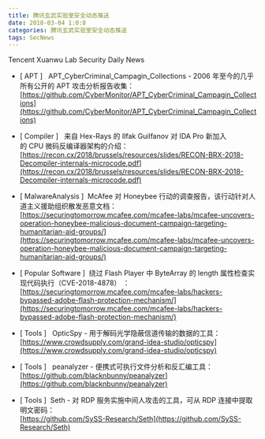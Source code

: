 ```yaml
---
title: 腾讯玄武实验室安全动态推送
date: 2018-03-04 1:0:8
categories: 腾讯玄武实验室安全动态推送
tags: SecNews
---
```


Tencent Xuanwu Lab Security Daily News  
* [ APT ]  
APT_CyberCriminal_Campagin_Collections - 2006 年至今的几乎所有公开的 APT 攻击分析报告收集：   
[https://github.com/CyberMonitor/APT_CyberCriminal_Campagin_Collections](https://github.com/CyberMonitor/APT_CyberCriminal_Campagin_Collections)  

* [ Compiler ]  
来自 Hex-Rays 的 Ilfak Guilfanov 对 IDA Pro 新加入的 CPU 微码反编译器架构的介绍：   
[https://recon.cx/2018/brussels/resources/slides/RECON-BRX-2018-Decompiler-internals-microcode.pdf](https://recon.cx/2018/brussels/resources/slides/RECON-BRX-2018-Decompiler-internals-microcode.pdf)  

* [ MalwareAnalysis ]  McAfee 对 Honeybee 行动的调查报告，该行动针对人道主义援助组织散发恶意文档：   
[https://securingtomorrow.mcafee.com/mcafee-labs/mcafee-uncovers-operation-honeybee-malicious-document-campaign-targeting-humanitarian-aid-groups/](https://securingtomorrow.mcafee.com/mcafee-labs/mcafee-uncovers-operation-honeybee-malicious-document-campaign-targeting-humanitarian-aid-groups/)  

* [ Popular Software ]  绕过 Flash Player 中 ByteArray 的 length 属性检查实现代码执行（CVE-2018-4878） ：   
[https://securingtomorrow.mcafee.com/mcafee-labs/hackers-bypassed-adobe-flash-protection-mechanism/](https://securingtomorrow.mcafee.com/mcafee-labs/hackers-bypassed-adobe-flash-protection-mechanism/)  

* [ Tools ]  
OpticSpy - 用于解码光学隐蔽信道传输的数据的工具：   
[https://www.crowdsupply.com/grand-idea-studio/opticspy](https://www.crowdsupply.com/grand-idea-studio/opticspy)  

* [ Tools ]   peanalyzer - 便携式可执行文件分析和反汇编工具：   
[https://github.com/blacknbunny/peanalyzer](https://github.com/blacknbunny/peanalyzer)  

* [ Tools ]  Seth - 对 RDP 服务实施中间人攻击的工具，可从 RDP 连接中提取明文密码：   
[https://github.com/SySS-Research/Seth](https://github.com/SySS-Research/Seth)  

